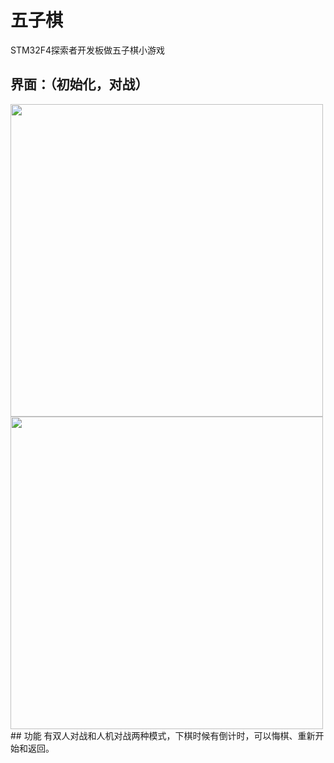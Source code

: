 # 五子棋
STM32F4探索者开发板做五子棋小游戏
## 界面：（初始化，对战）
<img src="https://user-images.githubusercontent.com/105539739/176988535-44dbb3ca-6b31-4fac-a901-c4e516b90e15.jpg" width = "500" />
<img src="https://user-images.githubusercontent.com/105539739/176988638-af8732eb-c6d5-4fba-a05e-afa2a7a9874d.jpg" width = "500" />
##  功能
有双人对战和人机对战两种模式，下棋时候有倒计时，可以悔棋、重新开始和返回。

